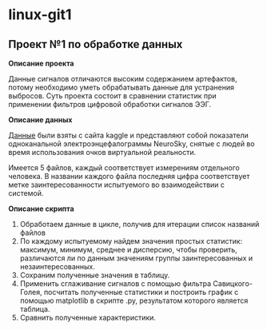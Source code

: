 # linux-git1
## Проект №1 по обработке данных

**Описание проекта**

Данные сигналов отличаются высоким содержанием артефактов, потому необходимо уметь обрабатывать данные для устранения выбросов. Суть проекта состоит в сравнении статистик при применении фильтров цифровой обработки сигналов ЭЭГ.

**Описание данных**

[Данные](https://www.kaggle.com/sam1o1/eeg-dataset-collected-from-students-using-vr) были взяты с сайта kaggle и представляют собой показатели одноканальной электроэнцефалограммы NeuroSky, снятые с людей во время использования очков виртуальной реальности.

Имеется 5 файлов, каждый соответствует измерениям отдельного человека. В названии каждого файла последняя цифра соответствует метке заинтересованности испытуемого во взаимодействии с системой.

**Описание скрипта**

1. Обработаем данные в цикле, получив для итерации список названий файлов
2. По каждому испытуемому найдем значения простых статистик: максимум, минимум, среднее и дисперсию, чтобы проверить, различаются ли по данным значениям группы заинтересованных и незаинтересованных.
3. Сохраним полученные значения в таблицу.
3. Применить сглаживание сигналов с помощью фильтра Савицкого-Голея, посчитать полученные статистики и построить график с помощью matplotlib в скрипте .py, результатом которого является таблица.
4. Сравнить полученные характеристики.
